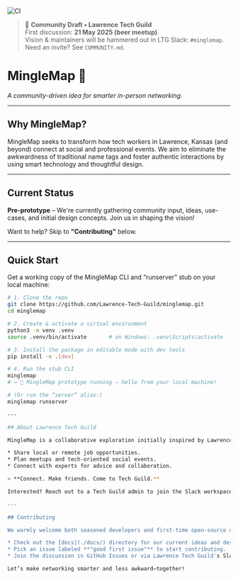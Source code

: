 ![CI](https://github.com/<owner>/minglemap/actions/workflows/ci.yml/badge.svg)

> 🍺 **Community Draft • Lawrence Tech Guild**  
> First discussion: **21 May 2025 (beer meetup)**.  
> Vision & maintainers will be hammered out in LTG Slack: `#minglemap`.  
> Need an invite? See `COMMUNITY.md`.

# MingleMap 🚦

*A community-driven idea for smarter in-person networking.*

---

## Why MingleMap?

MingleMap seeks to transform how tech workers in Lawrence, Kansas (and beyond) connect at social and professional events. We aim to eliminate the awkwardness of traditional name tags and foster authentic interactions by using smart technology and thoughtful design.

---

## Current Status

**Pre-prototype** – We're currently gathering community input, ideas, use-cases, and initial design concepts. Join us in shaping the vision!

Want to help? Skip to **"Contributing"** below.

---

## Quick Start

Get a working copy of the MingleMap CLI and “runserver” stub on your local machine:

```bash
# 1. Clone the repo
git clone https://github.com/Lawrence-Tech-Guild/minglemap.git
cd minglemap

# 2. Create & activate a virtual environment
python3 -m venv .venv
source .venv/bin/activate       # on Windows: .venv\Scripts\activate

# 3. Install the package in editable mode with dev tools
pip install -e .[dev]

# 4. Run the stub CLI
minglemap
# → 🎉 MingleMap prototype running – hello from your local machine!

# (Or run the “server” alias:)
minglemap runserver

---

## About Lawrence Tech Guild

MingleMap is a collaborative exploration initially inspired by Lawrence Tech Guild, a grassroots organization that brings tech workers together for networking and community-building events in Lawrence, Kansas. The Guild enables its members to:

* Share local or remote job opportunities.
* Plan meetups and tech-oriented social events.
* Connect with experts for advice and collaboration.

> **Connect. Make friends. Come to Tech Guild.**

Interested? Reach out to a Tech Guild admin to join the Slack workspace or email list, and let's continue growing a useful, engaging, and fun tech community!

---

## Contributing

We warmly welcome both seasoned developers and first-time open-source contributors. To get involved:

* Check out the [docs](./docs/) directory for our current ideas and designs.
* Pick an issue labeled **"good first issue"** to start contributing.
* Join the discussion in GitHub Issues or via Lawrence Tech Guild's Slack.

Let’s make networking smarter and less awkward—together!
